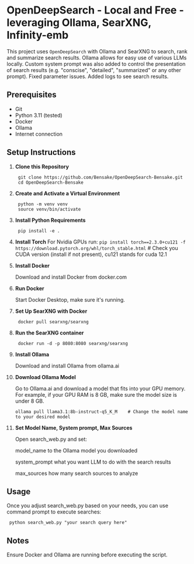# OpenDeepSearch - Local and Free - leveraging Ollama, SearXNG, Infinity-emb

This project uses `OpenDeepSearch` with Ollama and SearXNG to search, rank and summarize search results. Ollama allows for easy use of various LLMs locally. Custom system prompt was also added to control the presentation of search results (e.g. "conscise", "detailed", "summarized" or any other prompt). Fixed parameter issues. Added logs to see search results.

## Prerequisites
- Git
- Python 3.11 (tested)
- Docker
- Ollama
- Internet connection

## Setup Instructions

1. **Clone this Repository**
   
   		git clone https://github.com/Bensake/OpenDeepSearch-Bensake.git
   		cd OpenDeepSearch-Bensake
   
2. **Create and Activate a Virtual Environment**

		python -m venv venv
  		source venv/bin/activate
   
3. **Install Python Requirements**   

		pip install -e .
4. **Install Torch**
   For Nvidia GPUs run:
   		```pip install torch==2.3.0+cu121 -f https://download.pytorch.org/whl/torch_stable.html```
   		 # Check you CUDA version (install if not present), cu121 stands for cuda 12.1
   
6. **Install Docker**	
	
	Download and install Docker from docker.com
	
7. **Run Docker**	

	Start Docker Desktop, make sure it's running.
	
8. **Set Up SearXNG with Docker**

		docker pull searxng/searxng
	
9. **Run the SearXNG container**	

		docker run -d -p 8080:8080 searxng/searxng
	
10. **Install Ollama**	

	Download and install Ollama from ollama.ai
	
11. **Download Ollama Model**	

	Go to Ollama.ai and download a model that fits into your GPU memory. For example, if your GPU RAM is 8 GB, make sure the model size is under 8 GB.
	
		ollama pull llama3.1:8b-instruct-q5_K_M    # Change the model name to your desired model

12. **Set Model Name, System prompt, Max Sources**

	Open search_web.py and set:

	model_name    to the Ollama model you downloaded

	system_prompt    what you want LLM to do with the search results

	max_sources    how many search sources to analyze
	
## Usage	

Once you adjust search_web.py based on your needs, you can use command prompt to execute searches:

	 python search_web.py "your search query here"
	
## Notes

Ensure Docker and Ollama are running before executing the script.

	

